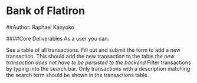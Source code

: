 # Bank of Flatiron

##Author: Raphael Kanyoko

####Core Deliverables
As a user you can:

See a table of all transactions.
 Fill out and submit the form to add a new transaction. This should add the new transaction to the table *the new transaction does not have to be persisted to the backend*
Filter transactions by typing into the search bar. Only transactions with a description matching the search term should be shown in the transactions table.

